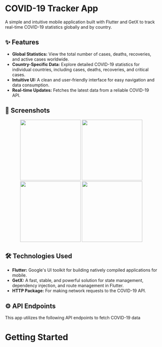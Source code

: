 # COVID-19 Tracker App

A simple and intuitive mobile application built with Flutter and GetX to track real-time COVID-19 statistics globally and by country.

## ✨ Features

* **Global Statistics:** View the total number of cases, deaths, recoveries, and active cases worldwide.
* **Country-Specific Data:** Explore detailed COVID-19 statistics for individual countries, including cases, deaths, recoveries, and critical cases.
* **Intuitive UI:** A clean and user-friendly interface for easy navigation and data consumption.
* **Real-time Updates:** Fetches the latest data from a reliable COVID-19 API.

## 📱 Screenshots

<p align="center">
   <img src="https://github.com/user-attachments/assets/4086beec-6b44-4e1e-9d7f-78f4d9a6f426" width="200" />
  <img src="https://github.com/user-attachments/assets/f88ad491-260a-45c7-aa9b-c8175dd11ef2" width="200" />
  <img src="https://github.com/user-attachments/assets/89c8eb2c-d684-453e-a6dd-2e7c5fb01b94" width="200" />
  <img src="https://github.com/user-attachments/assets/4ccfce47-37e3-46e3-bd5c-7792710e4bc5" width="200" />

</p>



## 🛠️ Technologies Used

* **Flutter:** Google's UI toolkit for building natively compiled applications for mobile.
* **GetX:** A fast, stable, and powerful solution for state management, dependency injection, and route management in Flutter.
* **HTTP Package:** For making network requests to the COVID-19 API.

## ⚙️ API Endpoints

This app utilizes the following API endpoints to fetch COVID-19 data


# Getting Started



